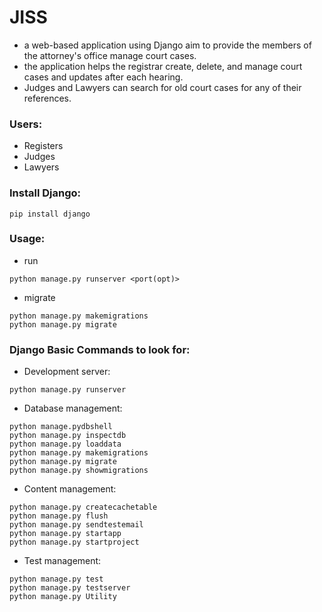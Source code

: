 # JISS

-   a web-based application using Django aim to provide the members of the attorney's office manage court cases.
-   the application helps the registrar create, delete, and manage court cases and updates after each hearing.
-   Judges and Lawyers can search for old court cases for any of their references.

### Users:

-   Registers
-   Judges
-   Lawyers

### Install Django:

```
pip install django
```

### Usage:

-   run

```
python manage.py runserver <port(opt)>
```

-   migrate

```
python manage.py makemigrations
python manage.py migrate
```

### Django Basic Commands to look for:

-   Development server:

```
python manage.py runserver
```

-   Database management:

```
python manage.pydbshell
python manage.py inspectdb
python manage.py loaddata
python manage.py makemigrations
python manage.py migrate
python manage.py showmigrations
```

-   Content management:

```
python manage.py createcachetable
python manage.py flush
python manage.py sendtestemail
python manage.py startapp
python manage.py startproject
```

-   Test management:

```
python manage.py test
python manage.py testserver
python manage.py Utility
```
